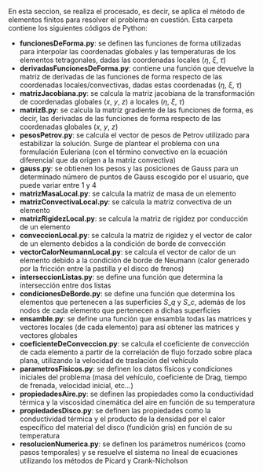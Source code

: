 En esta seccion, se realiza el procesado, es decir, se aplica el método de elementos finitos para resolver el problema en cuestión. Esta carpeta contiene los siguientes códigos de Python:

- **funcionesDeForma.py**: se definen las funciones de forma utilizadas para interpolar las coordenadas globales y las temperaturas de los elementos tetragonales, dadas las coordenadas locales ($\eta$, $\xi$, $\tau$)
- **derivadasFuncionesDeForma.py**: contiene una función que devuelve la matriz de derivadas de las funciones de forma respecto de las coordenadas locales/convectivas, dadas estas coordenadas ($\eta$, $\xi$, $\tau$)
- **matrizJacobiana.py**: se calcula la matriz jacobiana de la transformación de coordenadas globales ($x$, $y$, $z$) a locales ($\eta$, $\xi$, $\tau$)
- **matrizB.py**: se calcula la matriz gradiente de las funciones de forma, es decir, las derivadas de las funciones de forma respecto de las coordenadas globales ($x$, $y$, $z$)
- **pesosPetrov.py**: se calcula el vector de pesos de Petrov utilizado para estabilizar la solución. Surge de plantear el problema con una formulación Euleriana (con el término convectivo en la ecuación diferencial que da orígen a la matriz convectiva)
- **gauss.py**: se obtienen los pesos y las posiciones de Gauss para un determinado número de puntos de Gauss escogido por el usuario, que puede variar entre 1 y 4
- **matrizMasaLocal.py**: se calcula la matriz de masa de un elemento
- **matrizConvectivaLocal.py**: se calcula la matriz convectiva de un elemento
- **matrizRigidezLocal.py**: se calcula la matriz de rigidez por conducción de un elemento
- **conveccionLocal.py**: se calcula la matriz de rigidez y el vector de calor de un elemento debidos a la condición de borde de convección
- **vectorCalorNeumannLocal.py**: se calcula el vector de calor de un elemento debido a la condición de borde de Neumann (calor generado por la fricción entre la pastilla y el disco de frenos)
- **interseccionListas.py**: se define una función que determina la intersección entre dos listas
- **condicionesDeBorde.py**: se define una función que determina los elementos que pertenecen a las superficies $S\_q$ y $S\_c$, además de los nodos de cada elemento que pertenecen a dichas superficies
- **ensamble.py**: se define una función que ensambla todas las matrices y vectores locales (de cada elemento) para así obtener las matrices y vectores globales
- **coeficienteDeConveccion.py**: se calcula el coeficiente de convección de cada elemento a partir de la correlación de flujo forzado sobre placa plana, utilizando la velocidad de traslación del vehículo
- **parametrosFisicos.py**: se definen los datos físicos y condiciones iniciales del problema (masa del vehículo, coeficiente de Drag, tiempo de frenada, velocidad inicial, etc...)
- **propiedadesAire.py**: se definen las propiedades como la conductividad térmica y la viscosidad cinemática del aire en función de su temperatura
- **propiedadesDisco.py**: se definen las propiedades como la conductividad térmica y el producto de la densidad por el calor específico del material del disco (fundición gris) en función de su temperatura
- **resolucionNumerica.py**: se definen los parámetros numéricos (como pasos temporales) y se resuelve el sistema no lineal de ecuaciones utilizando los métodos de Picard y Crank-Nicholson
